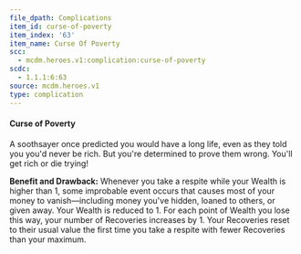 ```yaml
---
file_dpath: Complications
item_id: curse-of-poverty
item_index: '63'
item_name: Curse Of Poverty
scc:
  - mcdm.heroes.v1:complication:curse-of-poverty
scdc:
  - 1.1.1:6:63
source: mcdm.heroes.v1
type: complication
---
```


#### Curse of Poverty

A soothsayer once predicted you would have a long life, even as they told you you'd never be rich. But you're determined to prove them wrong. You'll get rich or die trying!

**Benefit and Drawback:** Whenever you take a respite while your Wealth is higher than 1, some improbable event occurs that causes most of your money to vanish—including money you've hidden, loaned to others, or given away. Your Wealth is reduced to 1. For each point of Wealth you lose this way, your number of Recoveries increases by 1. Your Recoveries reset to their usual value the first time you take a respite with fewer Recoveries than your maximum.
